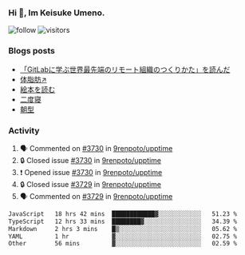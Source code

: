### Hi 👋, Im Keisuke Umeno.

<!--
**9renpoto/9renpoto** is a ✨ _special_ ✨ repository because its `README.md` (this file) appears on your GitHub profile.

Here are some ideas to get you started:

- 🔭 I’m currently working on ...
- 🌱 I’m currently learning ...
- 👯 I’m looking to collaborate on ...
- 🤔 I’m looking for help with ...
- 💬 Ask me about ...
- 📫 How to reach me: ...
- 😄 Pronouns: ...
- ⚡ Fun fact: ...
-->

![follow](https://img.shields.io/github/followers/9renpoto?label=Follow&style=social)
![visitors](https://komarev.com/ghpvc/?username=9renpoto&label=Profile%20views&color=0e75b6&style=flat)

### Blogs posts

<!-- BLOG-POST-LIST:START -->
- [「GitLabに学ぶ世界最先端のリモート組織のつくりかた」を読んだ](https://9renpoto.win/entry/2024/09/10/remote_organization)
- [体脂肪↗](https://9renpoto.win/entry/2024/08/12/gaining_fat)
- [絵本を読む](https://9renpoto.win/entry/2024/07/26/picture_book)
- [二度寝](https://9renpoto.win/entry/2024/07/18/going_back_to_sleep)
- [朝型](https://9renpoto.win/entry/2024/05/29/im-an-early)
<!-- BLOG-POST-LIST:END -->

### Activity

<!--START_SECTION:activity-->
1. 🗣 Commented on [#3730](https://github.com/9renpoto/upptime/issues/3730#issuecomment-2423213730) in [9renpoto/upptime](https://github.com/9renpoto/upptime)
2. 🔒 Closed issue [#3730](https://github.com/9renpoto/upptime/issues/3730) in [9renpoto/upptime](https://github.com/9renpoto/upptime)
3. ❗ Opened issue [#3730](https://github.com/9renpoto/upptime/issues/3730) in [9renpoto/upptime](https://github.com/9renpoto/upptime)
4. 🔒 Closed issue [#3729](https://github.com/9renpoto/upptime/issues/3729) in [9renpoto/upptime](https://github.com/9renpoto/upptime)
5. 🗣 Commented on [#3729](https://github.com/9renpoto/upptime/issues/3729#issuecomment-2423001591) in [9renpoto/upptime](https://github.com/9renpoto/upptime)
<!--END_SECTION:activity-->

<!--START_SECTION:waka-->

```txt
JavaScript   18 hrs 42 mins  ████████████▓░░░░░░░░░░░░   51.23 %
TypeScript   12 hrs 33 mins  ████████▓░░░░░░░░░░░░░░░░   34.39 %
Markdown     2 hrs 3 mins    █▒░░░░░░░░░░░░░░░░░░░░░░░   05.62 %
YAML         1 hr            ▓░░░░░░░░░░░░░░░░░░░░░░░░   02.75 %
Other        56 mins         ▓░░░░░░░░░░░░░░░░░░░░░░░░   02.59 %
```

<!--END_SECTION:waka-->
